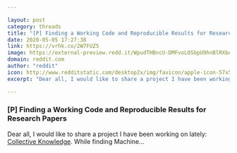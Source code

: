 ```yaml
---

layout: post
category: threads
title: "[P] Finding a Working Code and Reproducible Results for Research Papers"
date: 2020-05-05 17:27:38
link: https://vrhk.co/2W7FUZ5
image: https://external-preview.redd.it/WpudTHBncU-DMFvoLOSbpU9hnBlRXbe1WmwyF63WMKw.jpg?width=180&height=94.2408376963&auto=webp&crop=180:94.2408376963,smart&s=cc7dd7cf5d6128ab504c7aec2fa24c91595b281b
domain: reddit.com
author: "reddit"
icon: http://www.redditstatic.com/desktop2x/img/favicon/apple-icon-57x57.png
excerpt: "Dear all, I would like to share a project I have been working on lately: [Collective Knowledge](<https://cKnowledge.io>). While finding Machine..."

---
```


### [P] Finding a Working Code and Reproducible Results for Research Papers

Dear all, I would like to share a project I have been working on lately: [Collective Knowledge](<https://cKnowledge.io>). While finding Machine...